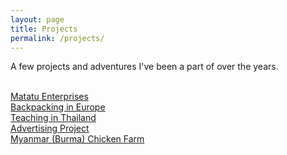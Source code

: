 ```yaml
---
layout: page
title: Projects
permalink: /projects/
---
```


A few projects and adventures I've been a part of over the years.

<br><a href="{{ site.baseurl }}/_projects/matatu-enterprises/">Matatu Enterprises</a>
<br><a href="{{ site.baseurl }}/_projects/backpacking-in-europe/">Backpacking in Europe</a>
<br><a href="{{ site.baseurl }}/_projects/teaching-in-thailand/">Teaching in Thailand</a>
<br><a href="{{ site.baseurl }}/_projects/advertising-project/">Advertising Project</a>
<br><a href="{{ site.baseurl }}/_projects/myanmar-chicken-farm/">Myanmar (Burma) Chicken Farm</a>
